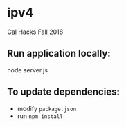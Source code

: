# ipv4
Cal Hacks Fall 2018

## Run application locally:
node server.js

## To update dependencies:
- modify `package.json`
- run `npm install`
